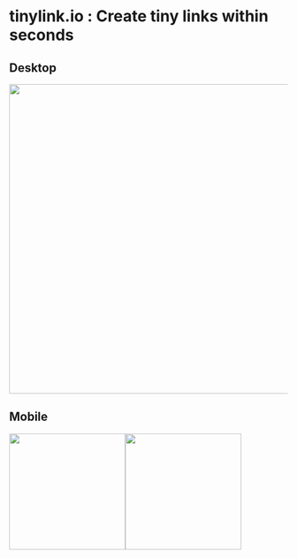# tinylink.io : Create tiny links within seconds

## Desktop

<img src="https://imgur.com/mIWVPgN.png" width = "560">

## Mobile

<img src="https://imgur.com/HqFsrLB.png" width = "210"><img src="https://imgur.com/jz1Adpe.png" width = "210">
